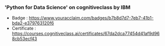 ### 'Python for Data Science' on cognitiveclass by IBM
 
- Badge : https://www.youracclaim.com/badges/b7b8d7d7-7eb7-41b1-bda2-e379763120f6
- Certificate : https://courses.cognitiveclass.ai/certificates/67da2dca77454d41af9d968cb53ecf43


